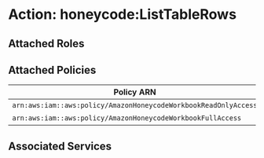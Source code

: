 # Action: honeycode:ListTableRows

## Attached Roles

## Attached Policies

| Policy ARN | Policy Name |
|------------|-------------|
| `arn:aws:iam::aws:policy/AmazonHoneycodeWorkbookReadOnlyAccess` | [AmazonHoneycodeWorkbookReadOnlyAccess](../policies.md#amazonhoneycodeworkbookreadonlyaccess) |
| `arn:aws:iam::aws:policy/AmazonHoneycodeWorkbookFullAccess` | [AmazonHoneycodeWorkbookFullAccess](../policies.md#amazonhoneycodeworkbookfullaccess) |

## Associated Services


